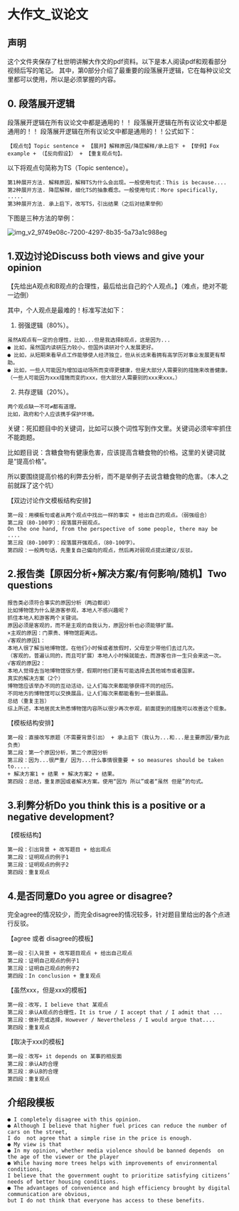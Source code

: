 # 大作文_议论文
## 声明
这个文件夹保存了杜世明讲解大作文的pdf资料。以下是本人阅读pdf和观看部分视频后写的笔记。
其中，第0部分介绍了最重要的段落展开逻辑，它在每种议论文里都可以使用，所以是必须掌握的内容。
## 0. 段落展开逻辑
段落展开逻辑在所有议论文中都是通用的！！
段落展开逻辑在所有议论文中都是通用的！！
段落展开逻辑在所有议论文中都是通用的！！公式如下：
```
【观点句】Topic sentence + 【展开】解释原因/降层解释/承上启下 + 【举例】Fox example + （【反向假设】） + 【重复观点句】。
```
以下将观点句简称为TS（Topic sentence）。
```
第1种展开方法. 解释原因，解释TS为什么会出现。一般使用句式：This is because....
第2种展开方法. 降层解释，细化TS的抽象概念。一般使用句式：More specifically, .....
第3种展开方法. 承上启下，改写TS，引出结果（之后对结果举例）
```
下图是三种方法的举例：

![img_v2_9749e08c-7200-4297-8b35-5a73a1c988eg](https://user-images.githubusercontent.com/65701532/198945033-44fdf102-8cb0-489a-b848-38bc9dd28f54.jpg)


## 1.双边讨论Discuss both views and give your opinion

【先给出A观点和B观点的合理性，最后给出自己的个人观点。】（难点，绝对不能一边倒）

其中，个人观点是最难的！标准写法如下：

1. 弱强逻辑（80%）。
```
虽然A观点有一定的合理性，比如...但是我选择B观点，这是因为...
● 比如，虽然国内读研压力较小，但国外读研对个人发展更好。
● 比如，从短期来看早点工作能够使人经济独立，但从长远来看拥有高学历对事业发展更有帮助。
● 比如，一些人可能因为增加运动场所而变得更健康，但是大部分人需要别的措施来改善健康。
（一些人可能因为xxx措施而变的xxx，但大部分人需要别的xxx来xxx。）
```
2. 共存逻辑（20%）。
```
两个观点缺一不可≠都有道理。
比如，政府和个人应该携手保护环境。
```

关键：死扣题目中的关键词，比如可以换个词性写到作文里。关键词必须牢牢抓住不能跑题。

比如题目说：含糖食物有健康危害，应该提高含糖食物的价格。这里的关键词就是“提高价格”。

所以要围绕提高价格的利弊去分析，而不是举例子去说含糖食物的危害。（本人之前就踩了这个坑）

【双边讨论作文模板结构安排】
```
第一段：用模板句或者从两个观点中找出一样的事实 + 给出自己的观点。（弱强组合）
第二段（80-100字）：段落展开弱观点。
On the one hand, from the perspective of some people, there may be ....
第三段（80-100字）：段落展开强观点，（80-100字）。
第四段：一般两句话，先重复自己偏向的观点，然后再对弱观点提出建议/反驳。
```

## 2.报告类【原因分析+解决方案/有何影响/随机】Two questions 
```
报告类必须符合事实的原因分析（两边都说）
比如博物馆为什么是游客参观，本地人不感兴趣呢？
抓住本地人和游客两个关键词。
原因必须是客观的，而不是主观的自我认为，原因分析也必须能够扩展。
×主观的原因：门票贵、博物馆距离远。
√客观的原因1：
本地人很了解当地博物馆，在他们小时候或者放假时，父母至少带他们去过几次。
（客观的，普遍认同的，而且可扩展）本地人小时候就能去，而游客也许一生只会来这一次。
√客观的原因2：
本地人觉得去当地博物馆很方便，假期时他们更有可能选择去其他城市或者国家。
真实的解决方案（2个）
博物馆应该举办不同的互动活动，让人们每次来都能够获得不同的经历。
不同地方的博物馆可以交换展品，让人们每次来都能看到一些新展品。
总结（重复主旨）
综上所述，本地居民太熟悉博物馆内容所以很少再次参观，前面提到的措施可以改善这个现象。
```
【模板结构安排】
```
第一段：直接改写原题（不需要背景引出） + 承上启下（我认为...和...是主要原因/要为此负责）
第二段：第一个原因分析，第二个原因分析
第三段：因为...很严重/ 因为...什么事情很重要 + so measures should be taken to..... 
+ 解决方案1 + 结果 + 解决方案2 + 结果。
第四段：总结，重复原因或者解决方案。使用“因为 所以”或者“虽然 但是”的句式。
```
## 3.利弊分析Do you think this is a positive or a negative development? 
【模板结构】
```
第一段：引出背景 + 改写题目 + 给出观点
第二段：证明观点的例子1
第三段：证明观点的例子2
第四段：重复观点
```

## 4.是否同意Do you agree or disagree? 
完全agree的情况较少，而完全disagree的情况较多，针对题目里给出的各个点进行反驳。

【agree 或者 disagree的模板】
```
第一段：引入背景 + 改写题目观点 + 给出自己观点
第二段：证明自己观点的例子1
第三段：证明自己观点的例子2
第四段：In conclusion + 重复观点
```

【虽然xxx，但是xxx的模板】
```
第一段：改写，I believe that 某观点
第二段：承认A观点的合理性，It is true / I accept that / I admit that ...
第三段：做补充或选择，However / Nevertheless / I would argue that....
第四段：重复观点
```

【取决于xxx的模板】
```
第一段：改写+ it depends on 某事的相反面
第二段：承认A的合理
第三段：承认B的合理
第四段：重复观点
```

## 介绍段模板
```
● I completely disagree with this opinion.  
● Although I believe that higher fuel prices can reduce the number of cars on the street, 
I do  not agree that a simple rise in the price is enough.
● My view is that 
● In my opinion, whether media violence should be banned depends  on the age of the viewer or the player 
● While having more trees helps with improvements of environmental conditions, 
I believe that the government ought to prioritize satisfying citizens’ needs of better housing conditions.  
● The advantages of convenience and high efficiency brought by digital communication are obvious, 
but I do not think that everyone has access to these benefits.  
```
